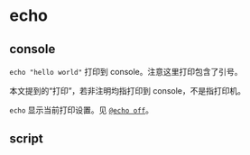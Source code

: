 # echo

## console

`echo "hello world"`
打印到 console。注意这里打印包含了引号。

本文提到的“打印”，若非注明均指打印到 console，不是指打印机。

`echo`
显示当前打印设置。见 [`@echo off`](bat.md)。

## script

